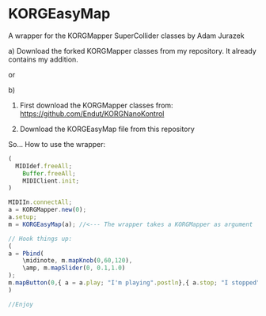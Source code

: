 # KORGEasyMap
A wrapper for the KORGMapper SuperCollider classes by Adam Jurazek

a) Download the forked KORGMapper classes from my repository. It already contains my addition.

or
 
b)

1) First download the KORGMapper classes from:
https://github.com/Endut/KORGNanoKontrol

2) Download the KORGEasyMap file from this repository

So...  How to use the wrapper:

``` js
(
  MIDIdef.freeAll;
	Buffer.freeAll;
	MIDIClient.init;
)

MIDIIn.connectAll;
a = KORGMapper.new(0);
a.setup;
m = KORGEasyMap(a); //<--- The wrapper takes a KORGMapper as argument

// Hook things up:
(
a = Pbind(
	\midinote, m.mapKnob(0,60,120), 
	\amp, m.mapSlider(0, 0.1,1.0)
);
m.mapButton(0,{ a = a.play; "I'm playing".postln},{ a.stop; "I stopped".postln});
)

//Enjoy

```





